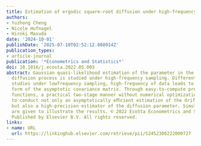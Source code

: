 ```yaml
---
title: Estimation of ergodic square-root diffusion under high-frequency sampling
authors:
- Yuzhong Cheng
- Nicole Hufnagel
- Hiroki Masuda
date: '2024-10-01'
publishDate: '2025-07-10T02:52:12.088914Z'
publication_types:
- article-journal
publication: '*Econometrics and Statistics*'
doi: 10.1016/j.ecosta.2022.05.003
abstract: Gaussian quasi-likelihood estimation of the parameter in the square-root
  diffusion process is studied under high-frequency sampling. Different from previous
  studies under lowfrequency sampling, high-frequency of data leads to a very simple
  form of the asymptotic covariance matrix. Through easy-to-compute preliminary contrast
  functions, a practical two-stage manner without numerical optimization is formulated
  to conduct not only an asymptotically eﬃcient estimation of the drift parameters
  but also a high-precision estimator of the diffusion parameter. Simulation experiments
  are given to illustrate the results. © 2022 EcoSta Econometrics and Statistics.
  Published by Elsevier B.V. All rights reserved.
links:
- name: URL
  url: https://linkinghub.elsevier.com/retrieve/pii/S2452306222000727
---
```

